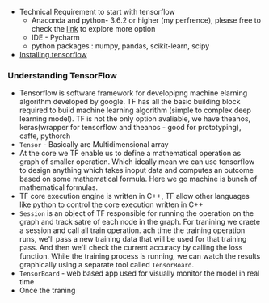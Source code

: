 
- Technical Requirement to start with tensorflow
  - Anaconda and python- 3.6.2 or higher (my perfrence), please free to check the [link](https://www.tensorflow.org/install/) to explore more option
  - IDE - Pycharm 
  - python packages : numpy, pandas, scikit-learn, scipy
- [Installing tensorflow](https://www.tensorflow.org/install/)

### Understanding TensorFlow  
- Tensorflow is software framework for developipng machine elarning algorithm developed by google. TF has all the basic building block required 
to build machine learning algorithm (simple to complex deep learning model). TF is not the only option avaliable, we have theanos, 
keras(wrapper for tensorflow and theanos - good for prototyping), caffe, pythorch
- `Tensor` - Basically are Multidimensional array 
- At the core we TF enable us to define a mathematical operation as graph of smaller operation. Which ideally mean we can use tensorflow to design 
anything which takes inoput data and computes an outcome based on some mathematical formula. Here we go machine is bunch of mathematical formulas.
- TF core execution engine is written in C++, TF allow other languages like python to control the core execution written in C++
- `Session` is an object of TF responsible for running the operation on the graph and track satre of each node in the graph. For tranining we craete a session and call all train operation. ach time the training operation runs, we'll pass a new training data that will 
be used for that training pass. And then we'll check the current accuracy by calling the loss function. While the training process 
is running, we can watch the results graphically using a separate tool called `TensorBoard`. 
- `TensorBoard` - web based app used for visually monitor the model in real time
- Once the traning 
